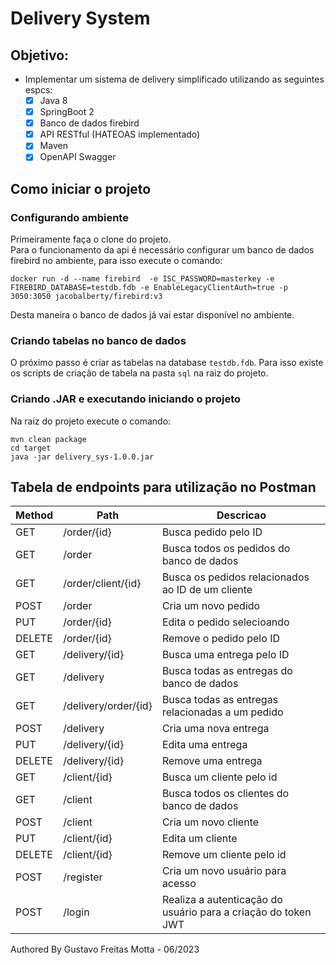 # Delivery System

## Objetivo:
 - Implementar um sistema de delivery simplificado utilizando as seguintes espcs:
   - [x] Java 8
   - [x] SpringBoot 2
   - [x] Banco de dados firebird
   - [x] API RESTful (HATEOAS implementado)
   - [x] Maven
   - [x] OpenAPI Swagger

## Como iniciar o projeto
### Configurando ambiente
Primeiramente faça o clone do projeto.\
Para o funcionamento da api é necessário configurar um banco de dados firebird no ambiente, para isso execute o comando:
```shell
docker run -d --name firebird  -e ISC_PASSWORD=masterkey -e FIREBIRD_DATABASE=testdb.fdb -e EnableLegacyClientAuth=true -p 3050:3050 jacobalberty/firebird:v3
```
Desta maneira o banco de dados já vai estar disponível no ambiente.

### Criando tabelas no banco de dados
O próximo passo é criar as tabelas na database `testdb.fdb`. Para isso existe os scripts de criação de tabela na pasta `sql` na raiz do projeto.

### Criando .JAR e executando iniciando o projeto
Na raiz do projeto execute o comando:
```shell
mvn clean package
cd target
java -jar delivery_sys-1.0.0.jar
```

## Tabela de endpoints para utilização no Postman
| Method | Path                 | Descricao                                                      |
|--------|----------------------|----------------------------------------------------------------|
| GET    | /order/{id}          | Busca pedido pelo ID                                           |
| GET    | /order               | Busca todos os pedidos do banco de dados                       |
| GET    | /order/client/{id}   | Busca os pedidos relacionados ao ID de um cliente              |
| POST   | /order               | Cria um novo pedido                                            |
| PUT    | /order/{id}          | Edita o pedido selecioando                                     |
| DELETE | /order/{id}          | Remove o pedido pelo ID                                        |
| GET    | /delivery/{id}       | Busca uma entrega pelo ID                                      |
| GET    | /delivery            | Busca todas as entregas do banco de dados                      |
| GET    | /delivery/order/{id} | Busca todas as entregas relacionadas a um pedido               |
| POST   | /delivery            | Cria uma nova entrega                                          |
| PUT    | /delivery/{id}       | Edita uma entrega                                              |
| DELETE | /delivery/{id}       | Remove uma entrega                                             |
| GET    | /client/{id}         | Busca um cliente pelo id                                       |
| GET    | /client              | Busca todos os clientes do banco de dados                      |
| POST   | /client              | Cria um novo cliente                                           |
| PUT    | /client/{id}         | Edita um cliente                                               |
| DELETE | /client/{id}         | Remove um cliente pelo id                                      |
| POST   | /register            | Cria um novo usuário para acesso                               |
| POST   | /login               | Realiza a autenticação do usuário para a criação do token JWT  |

Authored By Gustavo Freitas Motta - 06/2023